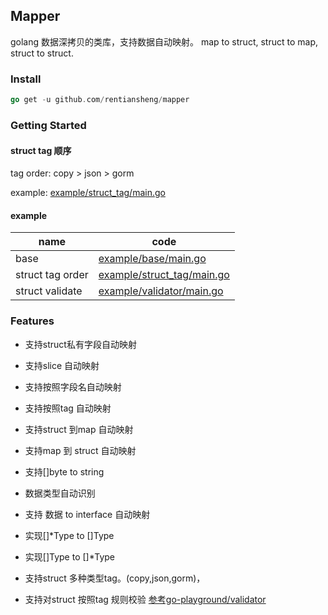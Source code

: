 ## Mapper
golang 数据深拷贝的类库，支持数据自动映射。 map to struct, struct to map, struct to struct.


### Install 
```go
go get -u github.com/rentiansheng/mapper
```

### Getting Started

#### struct tag 顺序
tag order: copy > json > gorm

example: [example/struct_tag/main.go](/example/base/main.go)

#### example

| name             | code                                                      |
|------------------|-----------------------------------------------------------|
| base             | [example/base/main.go](/example/base/main.go)             |
| struct tag order | [example/struct_tag/main.go](/example/struct_tag/main.go) |
| struct validate  | [example/validator/main.go](/example/validator/main.go)   |


### Features

- 支持struct私有字段自动映射
- 支持slice 自动映射
- 支持按照字段名自动映射
- 支持按照tag 自动映射
- 支持struct 到map 自动映射
- 支持map 到 struct 自动映射
- 支持[]byte to string 
- 数据类型自动识别
- 支持 数据 to interface 自动映射
- 实现[]*Type to []Type
- 实现[]Type to []*Type 
- 支持struct 多种类型tag。(copy,json,gorm)，

- 支持对struct 按照tag 规则校验 [参考go-playground/validator](https://github.com/go-playground/validator#baked-in-validations)

